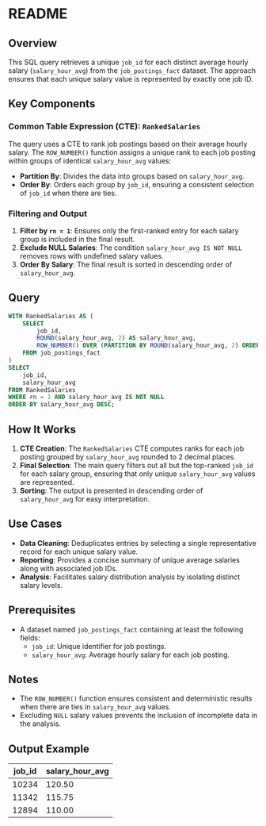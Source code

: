# README

## Overview
This SQL query retrieves a unique `job_id` for each distinct average hourly salary (`salary_hour_avg`) from the `job_postings_fact` dataset. The approach ensures that each unique salary value is represented by exactly one job ID.

## Key Components

### Common Table Expression (CTE): `RankedSalaries`
The query uses a CTE to rank job postings based on their average hourly salary. The `ROW_NUMBER()` function assigns a unique rank to each job posting within groups of identical `salary_hour_avg` values:

- **Partition By**: Divides the data into groups based on `salary_hour_avg`.
- **Order By**: Orders each group by `job_id`, ensuring a consistent selection of `job_id` when there are ties.

### Filtering and Output
1. **Filter by `rn = 1`**: Ensures only the first-ranked entry for each salary group is included in the final result.
2. **Exclude NULL Salaries**: The condition `salary_hour_avg IS NOT NULL` removes rows with undefined salary values.
3. **Order By Salary**: The final result is sorted in descending order of `salary_hour_avg`.

## Query
```sql
WITH RankedSalaries AS (
    SELECT 
        job_id,
        ROUND(salary_hour_avg, 2) AS salary_hour_avg,
        ROW_NUMBER() OVER (PARTITION BY ROUND(salary_hour_avg, 2) ORDER BY job_id) AS rn
    FROM job_postings_fact
)
SELECT 
    job_id,
    salary_hour_avg
FROM RankedSalaries
WHERE rn = 1 AND salary_hour_avg IS NOT NULL
ORDER BY salary_hour_avg DESC;
```

## How It Works
1. **CTE Creation**: The `RankedSalaries` CTE computes ranks for each job posting grouped by `salary_hour_avg` rounded to 2 decimal places.
2. **Final Selection**: The main query filters out all but the top-ranked `job_id` for each salary group, ensuring that only unique `salary_hour_avg` values are represented.
3. **Sorting**: The output is presented in descending order of `salary_hour_avg` for easy interpretation.

## Use Cases
- **Data Cleaning**: Deduplicates entries by selecting a single representative record for each unique salary value.
- **Reporting**: Provides a concise summary of unique average salaries along with associated job IDs.
- **Analysis**: Facilitates salary distribution analysis by isolating distinct salary levels.

## Prerequisites
- A dataset named `job_postings_fact` containing at least the following fields:
  - `job_id`: Unique identifier for job postings.
  - `salary_hour_avg`: Average hourly salary for each job posting.

## Notes
- The `ROW_NUMBER()` function ensures consistent and deterministic results when there are ties in `salary_hour_avg` values.
- Excluding `NULL` salary values prevents the inclusion of incomplete data in the analysis.

## Output Example
| job_id | salary_hour_avg |
|--------|-----------------|
| 10234  | 120.50          |
| 11342  | 115.75          |
| 12894  | 110.00          |
